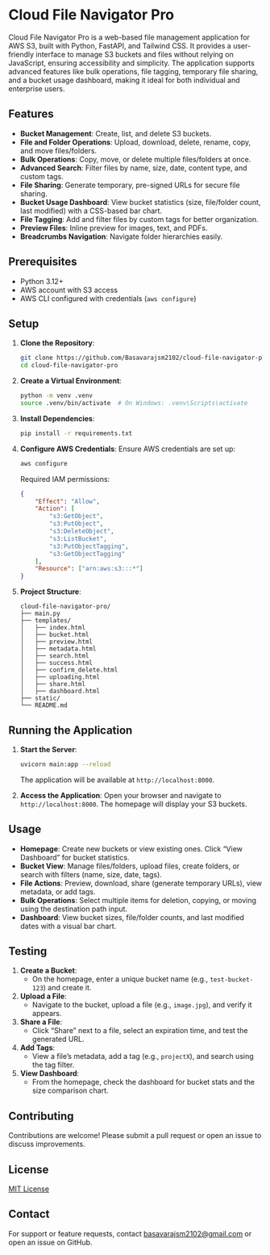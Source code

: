 # Cloud File Navigator Pro

Cloud File Navigator Pro is a web-based file management application for AWS S3, built with Python, FastAPI, and Tailwind CSS. It provides a user-friendly interface to manage S3 buckets and files without relying on JavaScript, ensuring accessibility and simplicity. The application supports advanced features like bulk operations, file tagging, temporary file sharing, and a bucket usage dashboard, making it ideal for both individual and enterprise users.

## Features

- **Bucket Management**: Create, list, and delete S3 buckets.
- **File and Folder Operations**: Upload, download, delete, rename, copy, and move files/folders.
- **Bulk Operations**: Copy, move, or delete multiple files/folders at once.
- **Advanced Search**: Filter files by name, size, date, content type, and custom tags.
- **File Sharing**: Generate temporary, pre-signed URLs for secure file sharing.
- **Bucket Usage Dashboard**: View bucket statistics (size, file/folder count, last modified) with a CSS-based bar chart.
- **File Tagging**: Add and filter files by custom tags for better organization.
- **Preview Files**: Inline preview for images, text, and PDFs.
- **Breadcrumbs Navigation**: Navigate folder hierarchies easily.

## Prerequisites

- Python 3.12+
- AWS account with S3 access
- AWS CLI configured with credentials (`aws configure`)

## Setup

1. **Clone the Repository**:
   ```bash
   git clone https://github.com/Basavarajsm2102/cloud-file-navigator-pro.git
   cd cloud-file-navigator-pro
   ```

2. **Create a Virtual Environment**:
   ```bash
   python -m venv .venv
   source .venv/bin/activate  # On Windows: .venv\Scripts\activate
   ```

3. **Install Dependencies**:
   ```bash
   pip install -r requirements.txt
   ```

4. **Configure AWS Credentials**:
   Ensure AWS credentials are set up:
   ```bash
   aws configure
   ```
   Required IAM permissions:
   ```json
   {
       "Effect": "Allow",
       "Action": [
           "s3:GetObject",
           "s3:PutObject",
           "s3:DeleteObject",
           "s3:ListBucket",
           "s3:PutObjectTagging",
           "s3:GetObjectTagging"
       ],
       "Resource": ["arn:aws:s3:::*"]
   }
   ```

5. **Project Structure**:
   ```
   cloud-file-navigator-pro/
   ├── main.py
   ├── templates/
   │   ├── index.html
   │   ├── bucket.html
   │   ├── preview.html
   │   ├── metadata.html
   │   ├── search.html
   │   ├── success.html
   │   ├── confirm_delete.html
   │   ├── uploading.html
   │   ├── share.html
   │   ├── dashboard.html
   ├── static/
   └── README.md
   ```

## Running the Application

1. **Start the Server**:
   ```bash
   uvicorn main:app --reload
   ```
   The application will be available at `http://localhost:8000`.

2. **Access the Application**:
   Open your browser and navigate to `http://localhost:8000`. The homepage will display your S3 buckets.

## Usage

- **Homepage**: Create new buckets or view existing ones. Click “View Dashboard” for bucket statistics.
- **Bucket View**: Manage files/folders, upload files, create folders, or search with filters (name, size, date, tags).
- **File Actions**: Preview, download, share (generate temporary URLs), view metadata, or add tags.
- **Bulk Operations**: Select multiple items for deletion, copying, or moving using the destination path input.
- **Dashboard**: View bucket sizes, file/folder counts, and last modified dates with a visual bar chart.

## Testing

1. **Create a Bucket**:
   - On the homepage, enter a unique bucket name (e.g., `test-bucket-123`) and create it.
2. **Upload a File**:
   - Navigate to the bucket, upload a file (e.g., `image.jpg`), and verify it appears.
3. **Share a File**:
   - Click “Share” next to a file, select an expiration time, and test the generated URL.
4. **Add Tags**:
   - View a file’s metadata, add a tag (e.g., `projectX`), and search using the tag filter.
5. **View Dashboard**:
   - From the homepage, check the dashboard for bucket stats and the size comparison chart.

## Contributing

Contributions are welcome! Please submit a pull request or open an issue to discuss improvements.

## License

[MIT License](LICENSE)

## Contact

For support or feature requests, contact basavarajsm2102@gmail.com or open an issue on GitHub.
